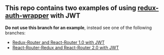 ## This repo contains two examples of using [redux-auth-wrapper](https://github.com/mjrussell/redux-auth-wrapper) with JWT

**Do not use this branch for an example**, instead see one of the following branches:
* [Redux-Router and React-Router 1.0 with JWT](https://github.com/mjrussell/react-redux-jwt-auth-example/tree/auth-wrapper)
* [React-Router-Redux and React-Router 2.0 with JWT](https://github.com/mjrussell/react-redux-jwt-auth-example/tree/react-router-redux)
